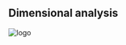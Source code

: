 ## Dimensional analysis

![logo](https://raw.githubusercontent.com/WassimTenachi/PhySO/main/docs/assets/da_space_reduction_illustration.png)
